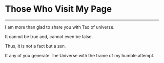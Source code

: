 # Those Who Visit My Page 

--- 

I am more than glad to share you with Tao of universe.  

It cannot be true and, cannot even be false.  

Thus, it is not a fact but a zen. 

If any of you generate The Universe with the frame of my humble attempt.
